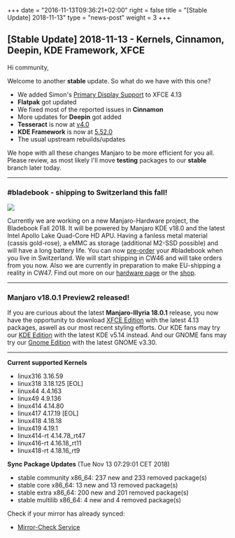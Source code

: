 +++
date = "2016-11-13T09:36:21+02:00"
right = false
title = "[Stable Update] 2018-11-13"
type = "news-post"
weight = 3
+++

## [Stable Update] 2018-11-13 - Kernels, Cinnamon, Deepin, KDE Framework, XFCE

Hi community,

Welcome to another **stable** update. So what do we have with this one?

- We added Simon's [Primary Display Support](https://simon.shimmerproject.org/2018/11/12/adventures-in-primary-display-land/) to XFCE 4.13
- **Flatpak** got updated
- We fixed most of the reported issues in **Cinnamon**
- More updates for **Deepin** got added
- **Tesseract** is now at [v4.0](https://github.com/tesseract-ocr/tesseract/releases/tag/4.0.0)
- **KDE Framework** is now at [5.52.0](https://www.kde.org/announcements/kde-frameworks-5.52.0.php)
- The usual upstream rebuilds/updates

We hope with all these changes Manjaro to be more efficient for you all. Please review, as most likely I'll move **testing** packages to our **stable** branch later today.
___

### #bladebook - shipping to Switzerland this fall!
[<img src="https://forum.manjaro.org/uploads/default/original/3X/2/2/226563d8e713e9cd82f49e484a727b832fde1f83.png">](https://www.youtube.com/watch?v=rHL-wXSb7SA)

Currently we are working on a new Manjaro-Hardware project, the Bladebook Fall 2018. It will be powered by Manjaro KDE v18.0 and the latest Intel Apollo Lake Quad-Core HD APU. Having a fanless metal material (cassis gold-rose), a eMMC as storage (additional M2-SSD possible) and will have a long battery life. You can now [pre-order](mailto:preorder-bladebook@manjaro.org) your #bladebook when you live in Switzerland. We will start shipping in CW46 and will take orders from you now. Also we are currently in preparation to make EU-shipping a reality in CW47. Find out more on our [hardware page](https://manjaro.org/hardware-bladebook/) or the [shop](https://shop.vivare.ch/index.php?id_product=22&id_product_attribute=0&rewrite=yepo-notebook&controller=product&id_lang=4).

---

### Manjaro v18.0.1 Preview2 released!

If you are curious about the latest **Manjaro-Illyria 18.0.1** release, you now have the opportunity to download [XFCE Edition](https://osdn.net/projects/manjaro/storage/xfce/18.0.1-pre2) with the latest 4.13 packages, aswell as our most recent styling efforts. Our KDE fans may try our [KDE Edition](https://osdn.net/projects/manjaro/storage/kde/18.0.1-pre2) with the latest KDE v5.14 instead. And our GNOME fans may try our [Gnome Edition](https://osdn.net/projects/manjaro/storage/gnome/18.0.1-pre2) with the latest GNOME v3.30.

---

**Current supported Kernels**

- linux316 3.16.59
- linux318 3.18.125 [EOL]
- linux44 4.4.163
- linux49 4.9.136
- linux414 4.14.80
- linux417 4.17.19 [EOL]
- linux418 4.18.18
- linux419 4.19.1
- linux414-rt 4.14.78_rt47
- linux416-rt 4.16.18_rt11
- linux418-rt 4.18.16_rt9

**Sync Package Updates** (Tue Nov 13 07:29:01 CET 2018)

 - stable community x86_64:  237 new and 233 removed package(s)
 - stable core x86_64:  13 new and 13 removed package(s)
 - stable extra x86_64:  200 new and 201 removed package(s)
 - stable multilib x86_64:  4 new and 4 removed package(s)

Check if your mirror has already synced:
   
- [Mirror-Check Service](http://repo.manjaro.org/)

